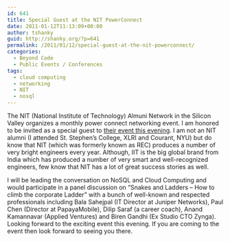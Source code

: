 ```yaml
---
id: 641
title: Special Guest at the NIT PowerConnect
date: 2011-01-12T11:13:09+00:00
author: tshanky
guid: http://shanky.org/?p=641
permalink: /2011/01/12/special-guest-at-the-nit-powerconnect/
categories:
  - Beyond Code
  - Public Events / Conferences
tags:
  - cloud computing
  - networking
  - NIT
  - nosql
---
```

The NIT (National Institute of Technology) Almuni Network in the Silicon Valley organizes a monthly power connect networking event. I am honored to be invited as a special guest to <a title="Jan 12th NIT PowerConnect" href="http://goo.gl/5Jqlw" target="_blank">their event this evening</a>. I am not an NIT alumni (I attended St. Stephen&#8217;s College, XLRI and Courant, NYU) but do know that NIT (which was formerly known as REC) produces a number of very bright engineers every year. Although, IIT is the big global brand from India which has produced a number of very smart and well-recognized engineers, few know that NIT has a lot of great success stories as well.

I will be leading the conversation on NoSQL and Cloud Computing and would participate in a panel discussion on &#8220;Snakes and Ladders &#8211; How to climb the corporate Ladder&#8221; with a bunch of well-known and respected professionals including Bala Sahejpal (IT Director at Juniper Networks), Paul Chen (Director at PapayaMobile), Dilip Saraf (a career coach), Anand Kamannavar (Applied Ventures) and Biren Gandhi (Ex Studio CTO Zynga). Looking forward to the exciting event this evening. If you are coming to the event then look forward to seeing you there.